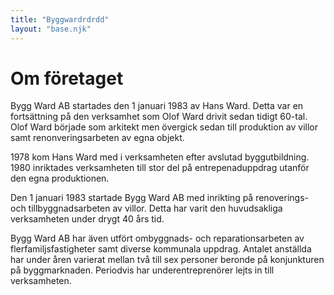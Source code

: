```yaml
---
title: "Byggwardrdrdd"
layout: "base.njk"
---
```


  <h1>Om företaget</h1>
  <p>
    Bygg Ward AB startades den 1 januari 1983 av Hans Ward. Detta var en
    fortsättning på den verksamhet som Olof Ward drivit sedan tidigt 60-tal.
    Olof Ward började som arkitekt men övergick sedan till produktion av
    villor samt renonveringsarbeten av egna objekt.
  </p>

  <p>
    1978 kom Hans Ward med i verksamheten efter avslutad byggutbildning.
    1980 inriktades verksamheten till stor del på entrepenaduppdrag utanför
    den egna produktionen.
  </p>
  <p></p>
  <p>
    Den 1 januari 1983 startade Bygg Ward AB med inrikting på renoverings-
    och tillbyggnadsarbeten av villor. Detta har varit den huvudsakliga
    verksamheten under drygt 40 års tid.
  </p>

  <p>
    Bygg Ward AB har även utfört ombyggnads- och reparationsarbeten av
    flerfamiljsfastigheter samt diverse kommunala uppdrag. Antalet anställda
    har under åren varierat mellan två till sex personer beronde på
    konjunkturen på byggmarknaden. Periodvis har underentreprenörer lejts in
    till verksamheten.
  </p>
